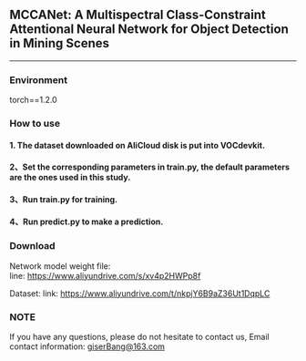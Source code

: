 ## MCCANet: A Multispectral Class-Constraint Attentional Neural Network for Object Detection in Mining Scenes
---



### Environment
torch==1.2.0   

### How to use
#### 1. The dataset downloaded on AliCloud disk is put into VOCdevkit. 
#### 2、Set the corresponding parameters in train.py, the default parameters are the ones used in this study.
#### 3、Run train.py for training.
#### 4、Run predict.py to make a prediction.

### Download
Network model weight file:     
line: https://www.aliyundrive.com/s/xv4p2HWPp8f

Dataset:
link: https://www.aliyundrive.com/t/nkpjY6B9aZ36Ut1DqpLC

### NOTE
If you have any questions, please do not hesitate to contact us, Email contact information: giserBang@163.com


